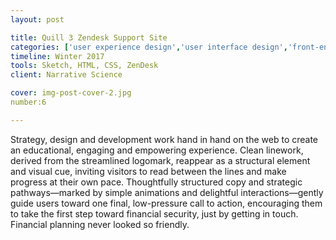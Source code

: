 ```yaml
---
layout: post

title: Quill 3 Zendesk Support Site
categories: ['user experience design','user interface design','front-end development','featured']
timeline: Winter 2017
tools: Sketch, HTML, CSS, ZenDesk
client: Narrative Science

cover: img-post-cover-2.jpg
number:6

---
```


<p>Strategy, design and development work hand in hand on the web to create an educational, engaging and empowering experience. Clean linework, derived from the streamlined logomark, reappear as a structural element and visual cue, inviting visitors to read between the lines and make progress at their own pace. Thoughtfully structured copy and strategic pathways—marked by simple animations and delightful interactions—gently guide users toward one final, low-pressure call to action, encouraging them to take the first step toward financial security, just by getting in touch. Financial planning never looked so friendly.</p>
